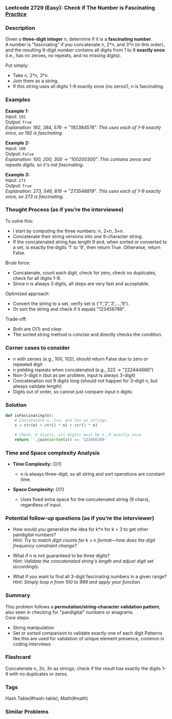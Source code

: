 ### Leetcode 2729 (Easy): Check if The Number is Fascinating [Practice](https://leetcode.com/problems/check-if-the-number-is-fascinating)

### Description  
Given a **three-digit integer** n, determine if it is a **fascinating number**.  
A number is "fascinating" if you concatenate n, 2\*n, and 3\*n (in this order), and the resulting 9-digit number contains all digits from 1 to 9 **exactly once** (i.e., has no zeroes, no repeats, and no missing digits).

Put simply:  
- Take n, 2\*n, 3\*n.  
- Join them as a string.  
- If this string uses all digits 1-9 exactly once (no zeros!), n is fascinating.

### Examples  

**Example 1:**  
Input: `192`  
Output: `True`  
*Explanation: 192, 384, 576 → "192384576". This uses each of 1–9 exactly once, so 192 is fascinating.*

**Example 2:**  
Input: `100`  
Output: `False`  
*Explanation: 100, 200, 300 → "100200300". This contains zeros and repeats digits, so it's not fascinating.*

**Example 3:**  
Input: `273`  
Output: `True`  
*Explanation: 273, 546, 819 → "273546819". This uses each of 1–9 exactly once, so 273 is fascinating.*

### Thought Process (as if you’re the interviewee)  

To solve this:  
- I start by computing the three numbers: n, 2×n, 3×n.  
- Concatenate their string versions into one 9-character string.  
- If the concatenated string has length 9 and, when sorted or converted to a set, is exactly the digits '1' to '9', then return True. Otherwise, return False.

Brute force:  
- Concatenate, count each digit, check for zero, check no duplicates, check for all digits 1-9.  
- Since n is always 3 digits, all steps are very fast and acceptable.

Optimized approach:  
- Convert the string to a set, verify set is {'1','2','3',...,'9'}.  
- Or sort the string and check if it equals "123456789".

Trade-off:  
- Both are O(1) and clear.  
- The sorted string method is concise and directly checks the condition.

### Corner cases to consider  
- n with zeroes (e.g., 100, 102), should return False due to zero or repeated digit  
- n yielding repeats when concatenated (e.g., 222 → "222444666")  
- Non-3-digit n (but as per problem, input is always 3-digit)  
- Concatenation not 9 digits long (should not happen for 3-digit n, but always validate length)  
- Digits out of order, so cannot just compare input n digits

### Solution

```python
def isFascinating(n):
    # Concatenate n, 2×n, and 3×n as strings
    s = str(n) + str(2 * n) + str(3 * n)
    
    # Check: 9 digits, all digits must be 1..9 exactly once
    return ''.join(sorted(s)) == '123456789'
```

### Time and Space complexity Analysis  

- **Time Complexity:** O(1)  
  - n is always three-digit, so all string and sort operations are constant time.

- **Space Complexity:** O(1)  
  - Uses fixed extra space for the concatenated string (9 chars), regardless of input.

### Potential follow-up questions (as if you’re the interviewer)  

- How would you generalize the idea for k\*n for k > 3 to get other pandigital numbers?  
  *Hint: Try to match digit counts for k × n format—how does the digit frequency constraint change?*  

- What if n is not guaranteed to be three digits?  
  *Hint: Validate the concatenated string's length and adjust digit set accordingly.*

- What if you want to find all 3-digit fascinating numbers in a given range?  
  *Hint: Simply loop n from 100 to 999 and apply your function.*

### Summary  
This problem follows a **permutation/string-character validation pattern**, also seen in checking for "pandigital" numbers or anagrams.  
Core steps:
- String manipulation
- Set or sorted comparison to validate exactly one of each digit
Patterns like this are used for validation of unique element presence, common in coding interviews.


### Flashcard
Concatenate n, 2n, 3n as strings; check if the result has exactly the digits 1–9 with no duplicates or zeros.

### Tags
Hash Table(#hash-table), Math(#math)

### Similar Problems
